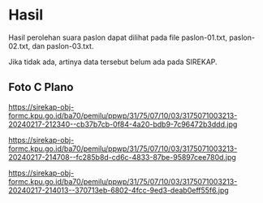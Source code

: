 # Hasil

Hasil perolehan suara paslon dapat dilihat pada file paslon-01.txt, paslon-02.txt, dan paslon-03.txt.

Jika tidak ada, artinya data tersebut belum ada pada SIREKAP.

## Foto C Plano

https://sirekap-obj-formc.kpu.go.id/ba70/pemilu/ppwp/31/75/07/10/03/3175071003213-20240217-212340--cb37b7cb-0f84-4a20-bdb9-7c96472b3ddd.jpg

https://sirekap-obj-formc.kpu.go.id/ba70/pemilu/ppwp/31/75/07/10/03/3175071003213-20240217-214708--fc285b8d-cd6c-4833-87be-95897cee780d.jpg

https://sirekap-obj-formc.kpu.go.id/ba70/pemilu/ppwp/31/75/07/10/03/3175071003213-20240217-214013--370713eb-6802-4fcc-9ed3-deab0eff55f6.jpg
